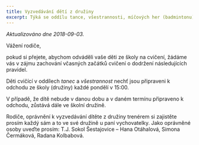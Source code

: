 ```yaml
---
title: Vyzvedávání dětí z družiny
excerpt: Týká se oddílu tance, všestrannosti, míčových her (badmintonu)
---
```


_Aktualizováno dne 2018-09-03._

Vážení rodiče,

pokud si přejete, abychom odváděli vaše děti ze školy na cvičení, žádáme vás v zájmu zachování včasných začátků cvičení o dodržení následujících pravidel.

Děti cvičící v oddílech _tanec_ a _všestrannost_ nechť jsou připraveni k odchodu ze školy (družiny) každé pondělí v 15:00.

V případě, že dítě nebude v danou dobu a v daném termínu připraveno k odchodu, zůstává dále ve školní družině.

Rodiče, oprávnění k vyzvedávání dítěte z družiny trenérem si zajistěte prosím každý sám a to ve své družině u paní vychovatelky. Jako oprávněné osoby uveďte prosím: T.J. Sokol Šestajovice – Hana Otáhalová, Simona Čermáková, Radana Kolbabová.
